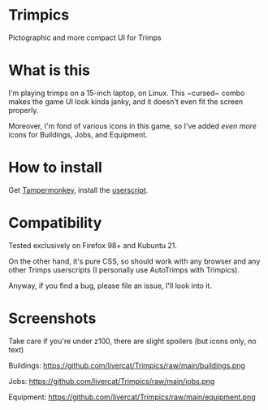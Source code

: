 # Trimpics

Pictographic and more compact UI for Trimps

# What is this

I'm playing trimps on a 15-inch laptop, on Linux. This ~cursed~ combo makes the game UI look kinda
janky, and it doesn't even fit the screen properly.

Moreover, I'm fond of various icons in this game, so I've added *even more* icons for Buildings, Jobs, and Equipment.

# How to install

Get [Tampermonkey](https://www.tampermonkey.net/), install
the [userscript](https://github.com/livercat/Trimpics/raw/main/trimpics.user.js).

# Compatibility

Tested exclusively on Firefox 98+ and Kubuntu 21.

On the other hand, it's pure CSS, so should work with any browser and any other Trimps userscripts (I personally use
AutoTrimps with Trimpics).

Anyway, if you find a bug, please file an issue, I'll look into it.

# Screenshots

Take care if you're under z100, there are slight spoilers (but icons only, no text)

Buildings: https://github.com/livercat/Trimpics/raw/main/buildings.png

Jobs: https://github.com/livercat/Trimpics/raw/main/jobs.png

Equipment: https://github.com/livercat/Trimpics/raw/main/equipment.png